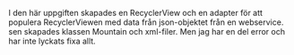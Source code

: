 I den här uppgiften skapades en RecyclerView och en adapter för att populera RecyclerViewen med data från json-objektet från en webservice. sen skapades klassen Mountain och xml-filer. Men jag har en del error och har inte lyckats fixa allt.